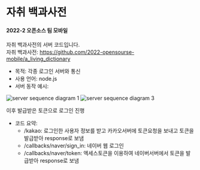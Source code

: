 # 자취 백과사전
#### 2022-2 오픈소스 팀 모바일  
자취 백과사전의 서버 코드입니다.  
자취 백과사전: https://github.com/2022-opensourse-mobile/a_living_dictionary  

  - 목적: 각종 로그인 서버와 통신 
  - 사용 언어: node.js      
  - 서버 동작 예시:     
  
![server sequence diagram 1](https://user-images.githubusercontent.com/102962030/206417788-62545f7f-7c42-4a17-8284-ee59e8cea829.png)
![server sequence diagram 3](https://user-images.githubusercontent.com/102962030/206436861-c25b5d69-dfa8-4f23-9153-60cb4ee9c503.png)


  이후 발급받은 토큰으로 로그인 진행
  
  - 코드 요약: 
    - /kakao: 로그인한 사용자 정보를 받고 카카오서버에 토큰요청을 보내고 토큰을 발급받아 response로 보냄
    - /callbacks/naver/sign_in: 네이버 웹 로그인
    - /callbacks/naver/token: 엑세스토큰을 이용하여 네이버서버에서 토큰을 발급받아 response로 보냄
